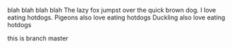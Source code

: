 blah blah blah blah 
The lazy fox jumpst over the quick brown dog. 
I love eating hotdogs. 
Pigeons also love eating hotdogs
Duckling also love eating hotdogs

this is branch master
